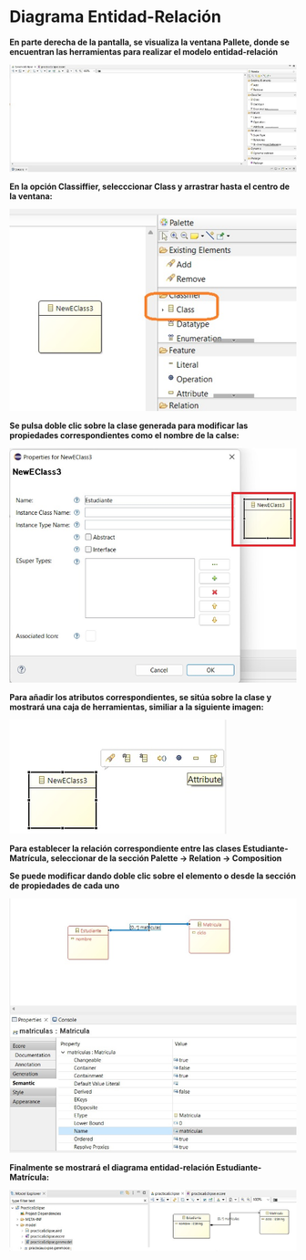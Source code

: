 # Diagrama Entidad-Relación

**En parte derecha de la pantalla, se visualiza la ventana Pallete, donde se encuentran las herramientas para realizar el modelo entidad-relación**

![Generar entidad relación](/images/19.jpg)


**En la opción Classiffier, selecccionar Class y arrastrar hasta el centro de la ventana:**

![Generar entidad relación](/images/20.jpg)

**Se pulsa doble clic sobre la clase generada para modificar las propiedades correspondientes como el nombre de la calse:**

![Generar entidad relación](/images/21.jpg)


**Para añadir los atributos correspondientes, se sitúa sobre la clase y mostrará una caja de herramientas, similiar a la siguiente imagen:**

![Generar entidad relación](/images/22.jpg)


**Para establecer la relación correspondiente entre las clases Estudiante-Matrícula, seleccionar de la sección Palette -> Relation -> Composition**

**Se puede modificar dando doble clic sobre el elemento o desde la sección de propiedades de cada uno**

![Generar entidad relación](/images/23.jpg)


**Finalmente se mostrará el diagrama entidad-relación Estudiante-Matrícula:**

![Generar entidad relación](/images/24.jpg)


